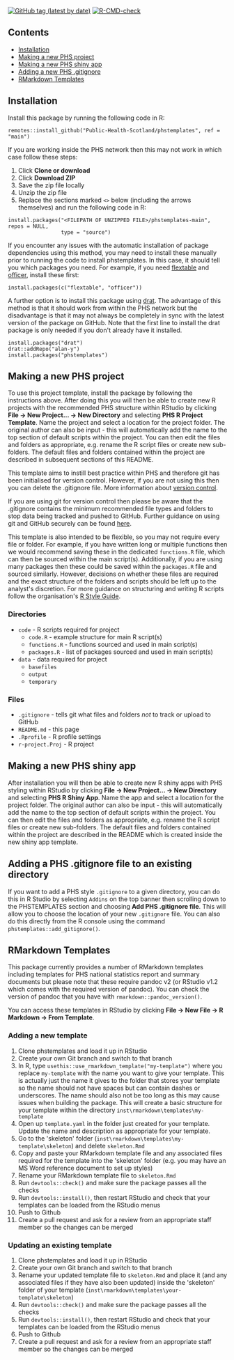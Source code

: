 <!-- badges: start -->
[![GitHub tag (latest by date)](https://img.shields.io/github/v/tag/Public-Health-Scotland/phstemplates)](https://github.com/Public-Health-Scotland/phstemplates/tags)
[![R-CMD-check](https://github.com/Public-Health-Scotland/phstemplates/workflows/R-CMD-check/badge.svg)](https://github.com/Public-Health-Scotland/phstemplates/actions)
<!-- badges: end -->

## Contents
- [Installation](#installation)
- [Making a new PHS project](#making-a-new-phs-project)
- [Making a new PHS shiny app](#making-a-new-phs-shiny-app)
- [Adding a new PHS .gitignore](#adding-a-new-phs-\.gitignore-file-to-an-existing-directory)
- [RMarkdown Templates](#rmarkdown-templates)

## Installation
Install this package by running the following code in R:
```{r install, eval = FALSE}
remotes::install_github("Public-Health-Scotland/phstemplates", ref = "main")
```

If you are working inside the PHS network then this may not work in which case follow these steps:
1. Click **Clone or download**
2. Click **Download ZIP**
3. Save the zip file locally
4. Unzip the zip file
5. Replace the sections marked `<>` below (including the arrows themselves) and run the following code in R:

```{r source-installation, eval = FALSE}
install.packages("<FILEPATH OF UNZIPPED FILE>/phstemplates-main", repos = NULL,
                 type = "source")
```
If you encounter any issues with the automatic installation of package dependencies using this method, you may need to install these manually prior to running the code to install phstemplates. In this case, it should tell you which packages you need. For example, if you need [flextable](https://davidgohel.github.io/flextable) and [officer](https://davidgohel.github.io/officer), install these first:

```{r source-installation-issues, eval = FALSE}
install.packages(c("flextable", "officer"))
```

A further option is to install this package using [drat](https://github.com/eddelbuettel/drat). The advantage of this method is that it should work from within the PHS network but the disadvantage is that it may not always be completely in sync with the latest version of the package on GitHub. Note that the first line to install the drat package is only needed if you don't already have it installed.

```{r drat-installation, eval = FALSE}
install.packages("drat")
drat::addRepo("alan-y")
install.packages("phstemplates")
```

## Making a new PHS project
To use this project template, install the package by following the instructions above. After doing this you will then be able to create new R projects with the recommended PHS structure within RStudio by clicking **File -> New Project... -> New Directory** and selecting **PHS R Project Template**. Name the project and select a location for the project folder. The original author can also be input - this will automatically add the name to the top section of default scripts within the project. You can then edit the files and folders as appropriate, e.g. rename the R script files or create new sub-folders. The default files and folders contained within the project are described in subsequent sections of this README.

This template aims to instill best practice within PHS and therefore git has been initialised for version control. However, if you are not using this then you can delete the .gitignore file. More information about [version control](https://github.com/Public-Health-Scotland/resources/blob/master/version-control.md).

If you are using git for version control then please be aware that the .gitignore contains the minimum recommended file types and folders to stop data being tracked and pushed to GitHub. Further guidance on using git and GitHub securely can be found [here](https://github.com/Public-Health-Scotland/GitHub-guidance).

This template is also intended to be flexible, so you may not require every file or folder. For example, if you have written long or multiple functions then we would recommend saving these in the dedicated `functions.R` file, which can then be sourced within the main script(s). Additionally, if you are using many packages then these could be saved within the `packages.R` file and sourced similarly. However, decisions on whether these files are required and the exact structure of the folders and scripts should be left up to the analyst's discretion. For more guidance on structuring and writing R scripts follow the organisation's [R Style Guide](https://github.com/Public-Health-Scotland/R-Resources/blob/master/PHS%20R%20style%20guide.md).

### Directories
  * `code` - R scripts required for project
    + `code.R` - example structure for main R script(s)
    + `functions.R` - functions sourced and used in main script(s)
    + `packages.R` - list of packages sourced and used in main script(s)
  * `data` - data required for project
    + `basefiles`
    + `output`
    + `temporary`

### Files
  * `.gitignore` - tells git what files and folders *not* to track or upload to GitHub
  * `README.md` - this page
  * `.Rprofile` - R profile settings
  * `r-project.Proj` - R project
  
## Making a new PHS shiny app
After installation you will then be able to create new R shiny apps with PHS styling within RStudio by clicking **File -> New Project... -> New Directory** and selecting **PHS R Shiny App**. Name the app and select a location for the project folder. The original author can also be input - this will automatically add the name to the top section of default scripts within the project. You can then edit the files and folders as appropriate, e.g. rename the R script files or create new sub-folders. The default files and folders contained within the project are described in the README which is created inside the new shiny app template.

## Adding a PHS .gitignore file to an existing directory
If you want to add a PHS style `.gitignore` to a given directory, you can do this in R Studio by selecting `Addins` on the top banner then scrolling down to the PHSTEMPLATES section and choosing **Add PHS .gitignore file**. This will allow you to choose the location of your new `.gitignore` file. You can also do this directly from the R console using the command `phstemplates::add_gitignore()`.


## RMarkdown Templates
This package currently provides a number of RMarkdown templates including templates for PHS national statistics report and summary documents but please note that these require pandoc v2 (or RStudio v1.2 which comes with the required version of pandoc). You can check the version of pandoc that you have with `rmarkdown::pandoc_version()`.

You can access these templates in RStudio by clicking **File -> New File -> R Markdown -> From Template**.

### Adding a new template
1. Clone phstemplates and load it up in RStudio
2. Create your own Git branch and switch to that branch
3. In R, type `usethis::use_rmarkdown_template("my-template")` where you replace `my-template` with the name you want to give your template. This is actually just the name it gives to the folder that stores your template so the name should not have spaces but can contain dashes or underscores. The name should also not be too long as this may cause issues when building the package. This will create a basic structure for your template within the directory `inst\rmarkdown\templates\my-template`
4. Open up `template.yaml` in the folder just created for your template. Update the name and description as appropriate for your template.
5. Go to the 'skeleton' folder (`inst\rmarkdown\templates\my-template\skeleton`) and delete `skeleton.Rmd`
6. Copy and paste your RMarkdown template file and any associated files required for the template into the 'skeleton' folder (e.g. you may have an MS Word reference document to set up styles)
7. Rename your RMarkdown template file to `skeleton.Rmd`
8. Run `devtools::check()` and make sure the package passes all the checks
9. Run `devtools::install()`, then restart RStudio and check that your templates can be loaded from the RStudio menus
10. Push to Github
11. Create a pull request and ask for a review from an appropriate staff member so the changes can be merged

### Updating an existing template
1. Clone phstemplates and load it up in RStudio
2. Create your own Git branch and switch to that branch
3. Rename your updated template file to `skeleton.Rmd` and place it (and any associated files if they have also been updated) inside the 'skeleton' folder of your template (`inst\rmarkdown\templates\your-template\skeleton`)
4. Run `devtools::check()` and make sure the package passes all the checks
5. Run `devtools::install()`, then restart RStudio and check that your templates can be loaded from the RStudio menus
6. Push to Github
7. Create a pull request and ask for a review from an appropriate staff member so the changes can be merged
